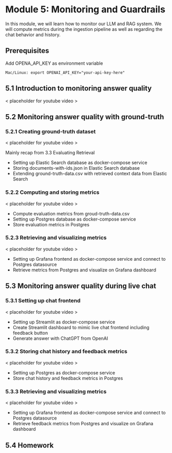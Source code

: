 # Module 5: Monitoring and Guardrails

In this module, we will learn how to monitor our LLM and RAG system. We will compute metrics during the ingestion pipeline as well as regarding the chat behavior and history. 

## Prerequisites

Add OPENA_API_KEY as environment variable
```
Mac/Linux: export OPENAI_API_KEY="your-api-key-here"
```

## 5.1 Introduction to monitoring answer quality 
< placeholder for youtube video >

## 5.2 Monitoring answer quality with ground-truth
### 5.2.1 Creating ground-truth dataset
< placeholder for youtube video >

Mainly recap from 3.3 Evaluating Retrieval
* Setting up Elastic Search database as docker-compose service
* Storing documents-with-ids.json in Elastic Search database
* Extending ground-truth-data.csv with retrieved context data from Elastic Search

### 5.2.2 Computing and storing metrics
< placeholder for youtube video >

* Compute evaluation metrics from groud-truth-data.csv
* Setting up Postgres database as docker-compose service
* Store evaluation metrics in Postgres

### 5.2.3 Retrieving and visualizing metrics
< placeholder for youtube video >

* Setting up Grafana frontend as docker-compose service and connect to Postgres datasource
* Retrieve metrics from Postgres and visualize on Grafana dashboard

## 5.3 Monitoring answer quality during live chat 
### 5.3.1 Setting up chat frontend
< placeholder for youtube video >

* Setting up Streamlit as docker-compose service
* Create Streamlit dashboard to mimic live chat frontend including feedback button
* Generate answer with ChatGPT from OpenAI 

### 5.3.2 Storing chat history and feedback metrics
< placeholder for youtube video >

* Setting up Postgres as docker-compose service
* Store chat history and feedback metrics in Postgres

### 5.3.3 Retrieving and visualizing metrics
< placeholder for youtube video >

* Setting up Grafana frontend as docker-compose service and connect to Postgres datasource
* Retrieve feedback metrics from Postgres and visualize on Grafana dashboard

## 5.4 Homework
